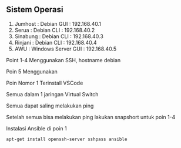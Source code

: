 ## Sistem Operasi

1.  Jumhost : Debian GUI : 192.168.40.1
2.  Serua : Debian CLI : 192.168.40.2
3.  Sinabung : Debian CLI : 192.168.40.3
4.  Rinjani : Debian CLI : 192.168.40.4
5.  AWU : Windows Server GUI : 192.168.40.5 

Point 1-4 Menggunakan SSH, hostname debian

Poin 5 Menggunakan

Poin Nomor 1 Terinstall VSCode

Semua dalam 1 jaringan Virtual Switch 

Semua dapat saling melakukan ping

Setelah semua bisa melakukan ping lakukan snapshort untuk poin 1-4

Instalasi Ansible di poin 1 

```plaintext
apt-get install openssh-server sshpass ansible
```